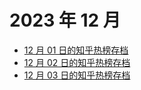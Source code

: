 # 2023 年 12 月

+ [12 月 01 日的知乎热榜存档](/2023-12/01)
+ [12 月 02 日的知乎热榜存档](/2023-12/02)
+ [12 月 03 日的知乎热榜存档](/2023-12/03)
